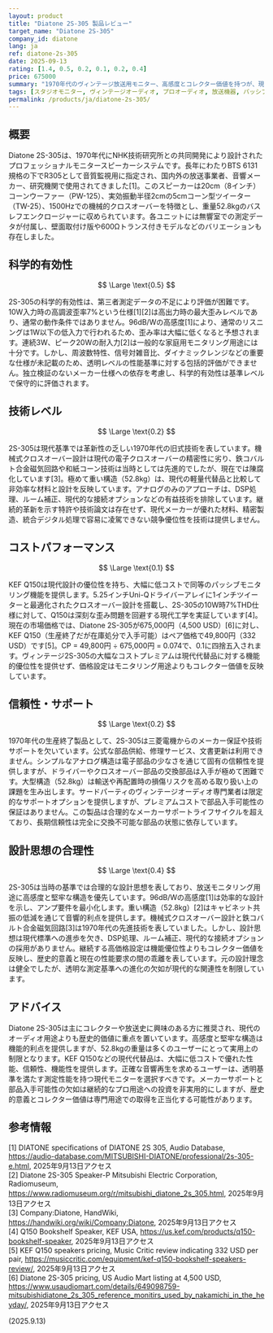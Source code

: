```yaml
---
layout: product
title: "Diatone 2S-305 製品レビュー"
target_name: "Diatone 2S-305"
company_id: diatone
lang: ja
ref: diatone-2s-305
date: 2025-09-13
rating: [1.4, 0.5, 0.2, 0.1, 0.2, 0.4]
price: 675000
summary: "1970年代のヴィンテージ放送用モニター、高感度とコレクター価値を持つが、現代のパッシブスピーカーと比較して極めて高いコストプレミアム"
tags: [スタジオモニター, ヴィンテージオーディオ, プロオーディオ, 放送機器, パッシブスピーカー]
permalink: /products/ja/diatone-2s-305/
---
```


## 概要

Diatone 2S-305は、1970年代にNHK技術研究所との共同開発により設計されたプロフェッショナルモニタースピーカーシステムです。長年にわたりBTS 6131規格の下でR305として音質監視用に指定され、国内外の放送事業者、音響メーカー、研究機関で使用されてきました[1]。このスピーカーは20cm（8インチ）コーンウーファー（PW-125）、実効振動半径2cmの5cmコーン型ツイーター（TW-25）、1500Hzでの機械的クロスオーバーを特徴とし、重量52.8kgのバスレフエンクロージャーに収められています。各ユニットには無響室での測定データが付属し、壁面取付け版や600Ωトランス付きモデルなどのバリエーションも存在しました。

## 科学的有効性

$$ \Large \text{0.5} $$

2S-305の科学的有効性は、第三者測定データの不足により評価が困難です。10W入力時の高調波歪率7%という仕様[1][2]は高出力時の最大歪みレベルであり、通常の動作条件ではありません。96dB/Wの高感度[1]により、通常のリスニングは1W以下の低入力で行われるため、歪み率は大幅に低くなると予想されます。連続3W、ピーク20Wの耐入力[2]は一般的な家庭用モニタリング用途には十分です。しかし、周波数特性、信号対雑音比、ダイナミックレンジなどの重要な仕様が未記載のため、透明レベルの性能基準に対する包括的評価ができません。独立検証のないメーカー仕様への依存を考慮し、科学的有効性は基準レベルで保守的に評価されます。

## 技術レベル

$$ \Large \text{0.2} $$

2S-305は現代基準では革新性の乏しい1970年代の旧式技術を表しています。機械式クロスオーバー設計は現代の電子クロスオーバーの精密性に劣り、鉄コバルト合金磁気回路や和紙コーン技術は当時としては先進的でしたが、現在では陳腐化しています[3]。極めて重い構造（52.8kg）は、現代の軽量代替品と比較して非効率な材料と設計を反映しています。アナログのみのアプローチは、DSP処理、ルーム補正、現代的な接続オプションなどの有益技術を排除しています。継続的革新を示す特許や技術論文は存在せず、現代メーカーが優れた材料、精密製造、統合デジタル処理で容易に凌駕できない競争優位性を技術は提供しません。

## コストパフォーマンス

$$ \Large \text{0.1} $$

KEF Q150は現代設計の優位性を持ち、大幅に低コストで同等のパッシブモニタリング機能を提供します。5.25インチUni-Qドライバーアレイに1インチツイーターと最適化されたクロスオーバー設計を搭載し、2S-305の10W時7%THD仕様に対して、Q150は深刻な歪み問題を回避する現代工学を実証しています[4]。現在の市場価格では、Diatone 2S-305が675,000円（4,500 USD）[6]に対し、KEF Q150（生産終了だが在庫処分で入手可能）はペア価格で49,800円（332 USD）です[5]。CP = 49,800円 ÷ 675,000円 = 0.074で、0.1に四捨五入されます。ヴィンテージ2S-305の大幅なコストプレミアムは現代代替品に対する機能的優位性を提供せず、価格設定はモニタリング用途よりもコレクター価値を反映しています。

## 信頼性・サポート

$$ \Large \text{0.2} $$

1970年代の生産終了製品として、2S-305は三菱電機からのメーカー保証や技術サポートを欠いています。公式な部品供給、修理サービス、文書更新は利用できません。シンプルなアナログ構造は電子部品の少なさを通じて固有の信頼性を提供しますが、ドライバーやクロスオーバー部品の交換部品は入手が極めて困難です。大型構造（52.8kg）は輸送や再配置時の損傷リスクを高める取り扱い上の課題を生み出します。サードパーティのヴィンテージオーディオ専門業者は限定的なサポートオプションを提供しますが、プレミアムコストで部品入手可能性の保証はありません。この製品は合理的なメーカーサポートライフサイクルを超えており、長期信頼性は完全に交換不可能な部品の状態に依存しています。

## 設計思想の合理性

$$ \Large \text{0.4} $$

2S-305は当時の基準では合理的な設計思想を表しており、放送モニタリング用途に高感度と堅牢な構造を優先しています。96dB/Wの高感度[1]は効率的な設計を示し、アンプ要件を最小化します。重い構造（52.8kg）[2]はキャビネット共振の低減を通じて音響的利点を提供します。機械式クロスオーバー設計と鉄コバルト合金磁気回路[3]は1970年代の先進技術を表していました。しかし、設計思想は現代標準への進歩を欠き、DSP処理、ルーム補正、現代的な接続オプションの採用がありません。継続する高価格設定は機能優位性よりもコレクター価値を反映し、歴史的意義と現在の性能要求の間の乖離を表しています。元の設計理念は健全でしたが、透明な測定基準への進化の欠如が現代的な関連性を制限しています。

## アドバイス

Diatone 2S-305は主にコレクターや放送史に興味のある方に推奨され、現代のオーディオ用途よりも歴史的価値に重点を置いています。高感度と堅牢な構造は機能的利点を提供しますが、52.8kgの重量は多くのユーザーにとって実用上の制限となります。KEF Q150などの現代代替品は、大幅に低コストで優れた性能、信頼性、機能性を提供します。正確な音響再生を求めるユーザーは、透明基準を満たす測定性能を持つ現代モニターを選択すべきです。メーカーサポートと部品入手可能性の欠如は継続的なプロ用途への投資を非実用的にしますが、歴史的意義とコレクター価値は専門用途での取得を正当化する可能性があります。

## 参考情報

[1] DIATONE specifications of DIATONE 2S 305, Audio Database, https://audio-database.com/MITSUBISHI-DIATONE/professional/2s-305-e.html, 2025年9月13日アクセス  
[2] Diatone 2S-305 Speaker-P Mitsubishi Electric Corporation, Radiomuseum, https://www.radiomuseum.org/r/mitsubishi_diatone_2s_305.html, 2025年9月13日アクセス  
[3] Company:Diatone, HandWiki, https://handwiki.org/wiki/Company:Diatone, 2025年9月13日アクセス  
[4] Q150 Bookshelf Speaker, KEF USA, https://us.kef.com/products/q150-bookshelf-speaker, 2025年9月13日アクセス  
[5] KEF Q150 speakers pricing, Music Critic review indicating 332 USD per pair, https://musiccritic.com/equipment/kef-q150-bookshelf-speakers-review/, 2025年9月13日アクセス  
[6] Diatone 2S-305 pricing, US Audio Mart listing at 4,500 USD, https://www.usaudiomart.com/details/649098759-mitsubishidiatone_2s_305_reference_monitirs_used_by_nakamichi_in_the_heyday/, 2025年9月13日アクセス

(2025.9.13)